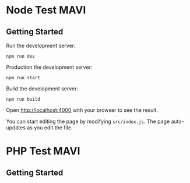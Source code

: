 # Node Test MAVI
## Getting Started

Run the development server:

```dev
npm run dev
```
Production the development server:

```production
npm run start
```
Build the development server:

```babel
npm run build
```

Open [http://localhost:4000](http://localhost:4000) with your browser to see the result.

You can start editing the page by modifying `src/index.js`. The page auto-updates as you edit the file.


# PHP Test MAVI
## Getting Started
